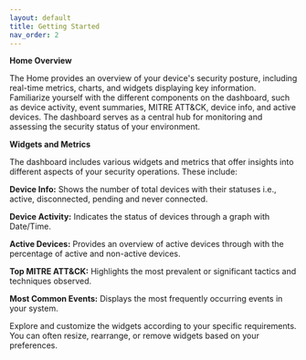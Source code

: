 ```yaml
---
layout: default
title: Getting Started
nav_order: 2
---
```

**Home Overview**

The Home provides an overview of your device's security posture, including real-time metrics, charts, and widgets displaying key information. Familiarize yourself with the different components on the dashboard, such as device activity, event summaries, MITRE ATT&CK, device info, and active devices. The dashboard serves as a central hub for monitoring and assessing the security status of your environment.
 

**Widgets and Metrics**

The dashboard includes various widgets and metrics that offer insights into different aspects of your security operations. These include: 

 
**Device Info:** Shows the number of total devices with their statuses i.e., active, disconnected, pending and never connected. 
 

**Device Activity:** Indicates the status of devices through a graph with Date/Time. 
 

**Active Devices:** Provides an overview of active devices through with the percentage of active and non-active devices. 
 

**Top MITRE ATT&CK:** Highlights the most prevalent or significant tactics and techniques observed. 
 

**Most Common Events:** Displays the most frequently occurring events in your system. 
 

Explore and customize the widgets according to your specific requirements. You can often resize, rearrange, or remove widgets based on your preferences. 